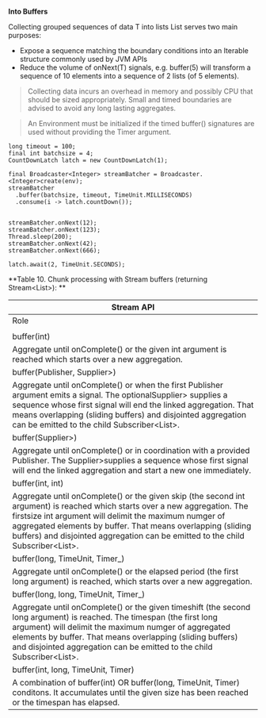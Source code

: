 **Into Buffers**

Collecting grouped sequences of data T into lists List<T> serves two main purposes:

* Expose a sequence matching the boundary conditions into an Iterable structure commonly used by JVM APIs
* Reduce the volume of onNext(T) signals, e.g. buffer(5) will transform a sequence of 10 elements into a sequence of 2 lists (of 5 elements).

> Collecting data incurs an overhead in memory and possibly CPU that should be sized appropriately. Small and timed boundaries are advised to avoid any long lasting aggregates.

> An Environment must be initialized if the timed buffer() signatures are used without providing the Timer argument.

```
long timeout = 100;
final int batchsize = 4;
CountDownLatch latch = new CountDownLatch(1);

final Broadcaster<Integer> streamBatcher = Broadcaster.<Integer>create(env);
streamBatcher
  .buffer(batchsize, timeout, TimeUnit.MILLISECONDS)
  .consume(i -> latch.countDown());


streamBatcher.onNext(12);
streamBatcher.onNext(123);
Thread.sleep(200);
streamBatcher.onNext(42);
streamBatcher.onNext(666);

latch.await(2, TimeUnit.SECONDS);
```

**Table 10. Chunk processing with Stream buffers (returning Stream<List<T>>):
**

| Stream<T> API |
|---------------|
|	Role	|
|		|
|	buffer(int)	|
|	Aggregate until onComplete() or the given int argument is reached which starts over a new aggregation.	|
|	buffer(Publisher<?>, Supplier<? extends Publisher<?>>)	|
|	Aggregate until onComplete() or when the first Publisher<?> argument emits a signal. The optionalSupplier<? extends Publisher<?>> supplies a sequence whose first signal will end the linked aggregation. That means overlapping (sliding buffers) and disjointed aggregation can be emitted to the child Subscriber<List<T>>.	|
|	buffer(Supplier<? extends Publisher<?>>)	|
|	Aggregate until onComplete() or in coordination with a provided Publisher<?>. The Supplier<? extends Publisher<?>>supplies a sequence whose first signal will end the linked aggregation and start a new one immediately.	|
|	buffer(int, int)	|
|	Aggregate until onComplete() or the given skip (the second int argument) is reached which starts over a new aggregation. The firstsize int argument will delimit the maximum numger of aggregated elements by buffer. That means overlapping (sliding buffers) and disjointed aggregation can be emitted to the child Subscriber<List<T>>.	|
|	buffer(long, TimeUnit, Timer_)	|
|	Aggregate until onComplete() or the elapsed period (the first long argument) is reached, which starts over a new aggregation.	|
|	buffer(long, long, TimeUnit, Timer_)	|
|	Aggregate until onComplete() or the given timeshift (the second long argument) is reached. The timespan (the first long argument) will delimit the maximum numger of aggregated elements by buffer. That means overlapping (sliding buffers) and disjointed aggregation can be emitted to the child Subscriber<List<T>>.	|
|	buffer(int, long, TimeUnit, Timer)	|
|	A combination of buffer(int) OR buffer(long, TimeUnit, Timer) conditons. It accumulates until the given size has been reached or the timespan has elapsed.	|